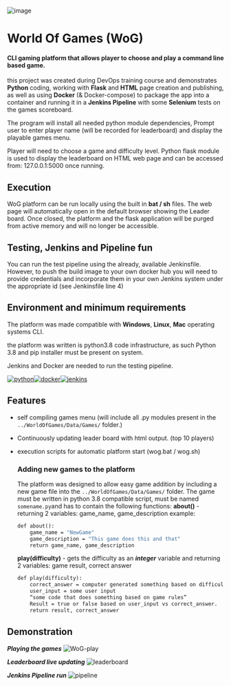 ![image](https://user-images.githubusercontent.com/97593405/157765848-53b2e1a3-c233-4a60-9513-c60f4443fa73.png)

# World Of Games (WoG)  
#### CLI gaming platform that allows player to choose and play a command line based game.
this project was created during DevOps training course and demonstrates **Python** coding, working with **Flask** and **HTML** page creation and publishing, as well as using **Docker** (& Docker-compose) to package the app into a container and running it in a **Jenkins Pipeline** with some **Selenium** tests on the games scoreboard.  

The program will install all needed python module dependencies, Prompt user to enter player name (will be recorded for leaderboard) and display the playable games menu. 

Player will need to choose a game and difficulty level. 
Python flask module is used to display the leaderboard  on HTML web page and can be accessed from: 127.0.0.1:5000 once running. 

## Execution

WoG platform can be run locally using the built in **bat / sh** files. The web page will automatically open in the default browser showing the Leader board. Once closed, the platform and the flask application will be purged from active memory and will no longer be accessible.


## Testing, Jenkins and Pipeline fun
You can run the test pipeline using the already, available Jenkinsfile. However, to push the build image to your own docker hub you will need to provide credentials and incorporate them in your own Jenkins system under the appropriate id (see Jenkinsfile line 4)


## Environment and minimum requirements

The platform was made compatible with **Windows**, **Linux**, **Mac** operating systems CLI.

the platform was written is python3.8 code infrastructure, as such 
Python 3.8 and pip installer must be present on system.

Jenkins and Docker are needed to run the testing pipeline.

[![python](https://user-images.githubusercontent.com/97593405/157931793-17ac9e96-93e6-40ec-9e12-6b612d157d35.png)][1][![docker](https://user-images.githubusercontent.com/97593405/157931835-9583e015-793d-4777-9dc3-8e8a23661bd0.png)][2][![jenkins](https://user-images.githubusercontent.com/97593405/157931843-2c274077-857d-43e4-9e75-14ac02d3f7fc.png)][3]

[1]: https://www.python.org/downloads/release/python-380/
[2]: https://www.docker.com/products/docker-desktop
[3]: https://www.jenkins.io/download/


## Features

- self compiling games menu (will include all .py modules present in the `../WorldOfGames/Data/Games/` folder.)

- Continuously updating leader board with html output. (top 10 players) 

- execution scripts for automatic platform start (wog.bat / wog.sh)



    ### Adding new games to the platform

    The platform was designed to allow easy game addition by including a new game file into the 
    `../WorldOfGames/Data/Games/` folder. The game must be written in python 3.8 compatible script,
    must be named `somename.py`and has to contain the following functions:
    **about()**  -  returning 2 variables: game_name, game_description
    example:
    ```python3.8
    def about():
   	    game_name = "NewGame"
    	game_description = "This game does this and that"
        return game_name, game_description
    ```
    **play(difficulty)** - gets the difficulty  as an **_integer_** variable and returning 2 variables: game result, correct answer
    ```python3.8
    def play(difficulty):
        correct_answer = computer generated something based on difficulty.
        user_input = some user input
        “some code that does something based on game rules”
        Result = true or false based on user_input vs correct_answer.
        return result, correct_answer
    ```	

## Demonstration
**_Playing the games_**
![WoG-play](https://user-images.githubusercontent.com/97593405/157942891-219998d0-881e-4ec8-b890-374c9314472a.gif)

**_Leaderboard live updating_**
![leaderboard](https://user-images.githubusercontent.com/97593405/157944981-daf7ce2f-afb0-4a28-bf3a-63b3dbaaa9e6.gif)

**_Jenkins Pipeline run_**
![pipeline](https://user-images.githubusercontent.com/97593405/157945264-8d40ca8d-5f1d-4d99-9c3d-40fef3da0fa4.gif)


